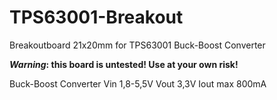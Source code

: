 # TPS63001-Breakout
Breakoutboard 21x20mm for TPS63001 Buck-Boost Converter

**_Warning_: this board is untested! Use at your own risk!**

Buck-Boost Converter
Vin 1,8-5,5V
Vout 3,3V
Iout max 800mA
